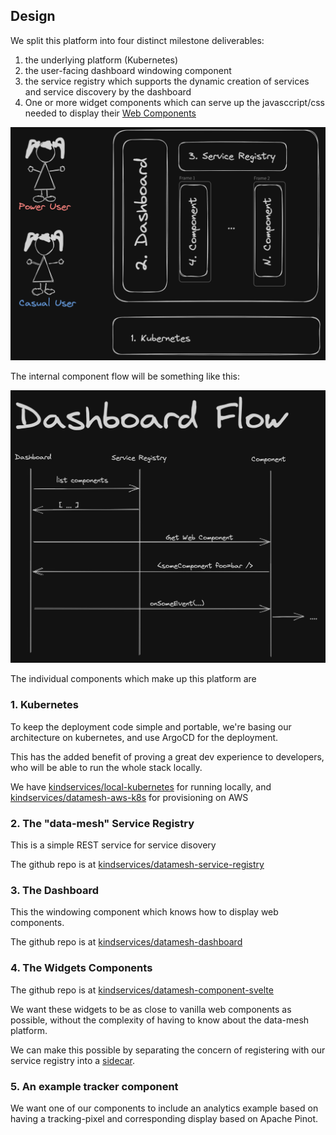 
## Design

We split this platform into four distinct milestone deliverables:

1. the underlying platform (Kubernetes)
2. the user-facing dashboard windowing component
3. the service registry which supports the dynamic creation of services and service discovery by the dashboard
4. One or more widget components which can serve up the javasccript/css needed to display their [Web Components](https://developer.mozilla.org/en-US/docs/Web/API/Web_components)

![Components](components.png)

The internal component flow will be something like this:

![UI flow](dashboard-flow.png)


The individual components which make up this platform are

### 1. Kubernetes

To keep the deployment code simple and portable, we're basing our architecture on kubernetes, and use ArgoCD for the deployment.

This has the added benefit of proving a great dev experience to developers, who will be able to run the whole stack locally.

We have [kindservices/local-kubernetes](https://github.com/kindservices/local-kubernetes) for running locally, and [kindservices/datamesh-aws-k8s](https://github.com/kindservices/datamesh-aws-k8s) for provisioning on AWS

### 2. The "data-mesh" Service Registry

This is a simple REST service for service disovery

The github repo is at [kindservices/datamesh-service-registry](https://github.com/kindservices/datamesh-service-registry)


### 3. The Dashboard

This the windowing component which knows how to display web components.

The github repo is at [kindservices/datamesh-dashboard](https://github.com/kindservices/datamesh-dashboard)


### 4. The Widgets Components

The github repo is at [kindservices/datamesh-component-svelte](https://github.com/kindservices/datamesh-component-svelte)


We want these widgets to be as close to vanilla web components as possible, without the complexity of having to know about the data-mesh platform.

We can make this possible by separating the concern of registering with our service registry into a [sidecar](https://kubernetes.io/blog/2023/08/25/native-sidecar-containers/).


### 5. An example tracker component

We want one of our components to include an analytics example based on having a tracking-pixel and corresponding display based on Apache Pinot.

